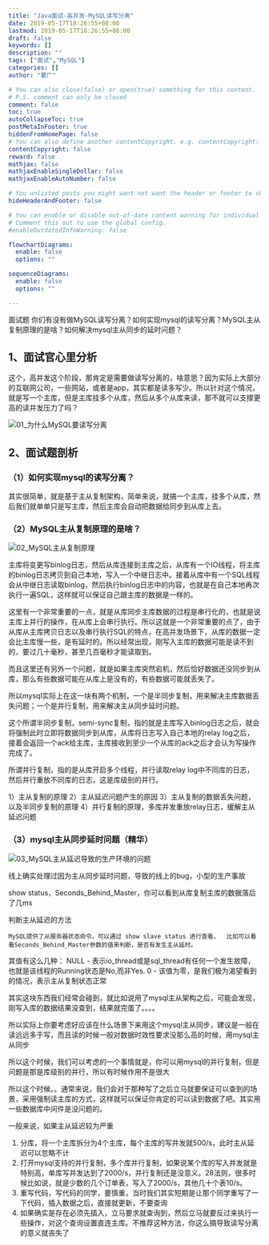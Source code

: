 ```yaml
---
title: "Java面试-高并发-MySQL读写分离"
date: 2019-05-17T18:26:55+08:00
lastmod: 2019-05-17T18:26:55+08:00
draft: false
keywords: []
description: ""
tags: ["面试","MySQL"]
categories: []
author: "瞿广"

# You can also close(false) or open(true) something for this content.
# P.S. comment can only be closed
comment: false
toc: true
autoCollapseToc: true
postMetaInFooter: true
hiddenFromHomePage: false
# You can also define another contentCopyright. e.g. contentCopyright: "This is another copyright."
contentCopyright: false
reward: false
mathjax: false
mathjaxEnableSingleDollar: false
mathjaxEnableAutoNumber: false

# You unlisted posts you might want not want the header or footer to show
hideHeaderAndFooter: false

# You can enable or disable out-of-date content warning for individual post.
# Comment this out to use the global config.
#enableOutdatedInfoWarning: false

flowchartDiagrams:
  enable: false
  options: ""

sequenceDiagrams: 
  enable: false
  options: ""

---
```



面试题 你们有没有做MySQL读写分离？如何实现mysql的读写分离？MySQL主从复制原理的是啥？如何解决mysql主从同步的延时问题？

<!--more-->




## 1、面试官心里分析

这个，高并发这个阶段，那肯定是需要做读写分离的，啥意思？因为实际上大部分的互联网公司，一些网站，或者是app，其实都是读多写少。所以针对这个情况，就是写一个主库，但是主库挂多个从库，然后从多个从库来读，那不就可以支撑更高的读并发压力了吗？


![01_为什么MySQL要读写分离](/img/01_为什么MySQL要读写分离.png)

## 2、面试题剖析

### （1）如何实现mysql的读写分离？

其实很简单，就是基于主从复制架构，简单来说，就搞一个主库，挂多个从库，然后我们就单单只是写主库，然后主库会自动把数据给同步到从库上去。

### （2）MySQL主从复制原理的是啥？

![02_MySQL主从复制原理](/img/02_MySQL主从复制原理.png)

主库将变更写binlog日志，然后从库连接到主库之后，从库有一个IO线程，将主库的binlog日志拷贝到自己本地，写入一个中继日志中。接着从库中有一个SQL线程会从中继日志读取binlog，然后执行binlog日志中的内容，也就是在自己本地再次执行一遍SQL，这样就可以保证自己跟主库的数据是一样的。

这里有一个非常重要的一点，就是从库同步主库数据的过程是串行化的，也就是说主库上并行的操作，在从库上会串行执行。所以这就是一个非常重要的点了，由于从库从主库拷贝日志以及串行执行SQL的特点，在高并发场景下，从库的数据一定会比主库慢一些，是有延时的。所以经常出现，刚写入主库的数据可能是读不到的，要过几十毫秒，甚至几百毫秒才能读取到。

而且这里还有另外一个问题，就是如果主库突然宕机，然后恰好数据还没同步到从库，那么有些数据可能在从库上是没有的，有些数据可能就丢失了。

所以mysql实际上在这一块有两个机制，一个是半同步复制，用来解决主库数据丢失问题；一个是并行复制，用来解决主从同步延时问题。

这个所谓半同步复制，semi-sync复制，指的就是主库写入binlog日志之后，就会将强制此时立即将数据同步到从库，从库将日志写入自己本地的relay log之后，接着会返回一个ack给主库，主库接收到至少一个从库的ack之后才会认为写操作完成了。

所谓并行复制，指的是从库开启多个线程，并行读取relay log中不同库的日志，然后并行重放不同库的日志，这是库级别的并行。

1）主从复制的原理
2）主从延迟问题产生的原因
3）主从复制的数据丢失问题，以及半同步复制的原理
4）并行复制的原理，多库并发重放relay日志，缓解主从延迟问题

### （3）mysql主从同步延时问题（精华）

![03_MySQL主从延迟导致的生产环境的问题](/img/03_MySQL主从延迟导致的生产环境的问题.png)

线上确实处理过因为主从同步延时问题，导致的线上的bug，小型的生产事故

show status，Seconds_Behind_Master，你可以看到从库复制主库的数据落后了几ms

 判断主从延迟的方法

    MySQL提供了从服务器状态命令，可以通过 show slave status 进行查看，  比如可以看看Seconds_Behind_Master参数的值来判断，是否有发生主从延时。
其值有这么几种：
NULL - 表示io_thread或是sql_thread有任何一个发生故障，也就是该线程的Running状态是No,而非Yes.
0 - 该值为零，是我们极为渴望看到的情况，表示主从复制状态正常


其实这块东西我们经常会碰到，就比如说用了mysql主从架构之后，可能会发现，刚写入库的数据结果没查到，结果就完蛋了。。。。

所以实际上你要考虑好应该在什么场景下来用这个mysql主从同步，建议是一般在读远远多于写，而且读的时候一般对数据时效性要求没那么高的时候，用mysql主从同步

所以这个时候，我们可以考虑的一个事情就是，你可以用mysql的并行复制，但是问题是那是库级别的并行，所以有时候作用不是很大

所以这个时候。。通常来说，我们会对于那种写了之后立马就要保证可以查到的场景，采用强制读主库的方式，这样就可以保证你肯定的可以读到数据了吧。其实用一些数据库中间件是没问题的。


一般来说，如果主从延迟较为严重

1. 分库，将一个主库拆分为4个主库，每个主库的写并发就500/s，此时主从延迟可以忽略不计
2. 打开mysql支持的并行复制，多个库并行复制，如果说某个库的写入并发就是特别高，单库写并发达到了2000/s，并行复制还是没意义。28法则，很多时候比如说，就是少数的几个订单表，写入了2000/s，其他几十个表10/s。
3. 重写代码，写代码的同学，要慎重，当时我们其实短期是让那个同学重写了一下代码，插入数据之后，直接就更新，不要查询
4. 如果确实是存在必须先插入，立马要求就查询到，然后立马就要反过来执行一些操作，对这个查询设置直连主库。不推荐这种方法，你这么搞导致读写分离的意义就丧失了



